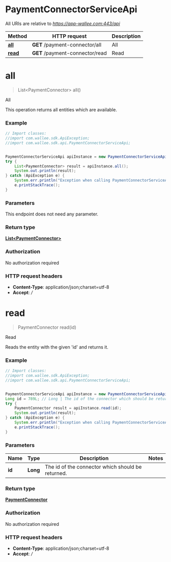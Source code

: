 # PaymentConnectorServiceApi

All URIs are relative to *https://app-wallee.com:443/api*

Method | HTTP request | Description
------------- | ------------- | -------------
[**all**](PaymentConnectorServiceApi.md#all) | **GET** /payment-connector/all | All
[**read**](PaymentConnectorServiceApi.md#read) | **GET** /payment-connector/read | Read


<a name="all"></a>
# **all**
> List&lt;PaymentConnector&gt; all()

All

This operation returns all entities which are available.

### Example
```java
// Import classes:
//import com.wallee.sdk.ApiException;
//import com.wallee.sdk.api.PaymentConnectorServiceApi;


PaymentConnectorServiceApi apiInstance = new PaymentConnectorServiceApi();
try {
    List<PaymentConnector> result = apiInstance.all();
    System.out.println(result);
} catch (ApiException e) {
    System.err.println("Exception when calling PaymentConnectorServiceApi#all");
    e.printStackTrace();
}
```

### Parameters
This endpoint does not need any parameter.

### Return type

[**List&lt;PaymentConnector&gt;**](PaymentConnector.md)

### Authorization

No authorization required

### HTTP request headers

 - **Content-Type**: application/json;charset=utf-8
 - **Accept**: *_/_*

<a name="read"></a>
# **read**
> PaymentConnector read(id)

Read

Reads the entity with the given &#39;id&#39; and returns it.

### Example
```java
// Import classes:
//import com.wallee.sdk.ApiException;
//import com.wallee.sdk.api.PaymentConnectorServiceApi;


PaymentConnectorServiceApi apiInstance = new PaymentConnectorServiceApi();
Long id = 789L; // Long | The id of the connector which should be returned.
try {
    PaymentConnector result = apiInstance.read(id);
    System.out.println(result);
} catch (ApiException e) {
    System.err.println("Exception when calling PaymentConnectorServiceApi#read");
    e.printStackTrace();
}
```

### Parameters

Name | Type | Description  | Notes
------------- | ------------- | ------------- | -------------
 **id** | **Long**| The id of the connector which should be returned. |

### Return type

[**PaymentConnector**](PaymentConnector.md)

### Authorization

No authorization required

### HTTP request headers

 - **Content-Type**: application/json;charset=utf-8
 - **Accept**: *_/_*


